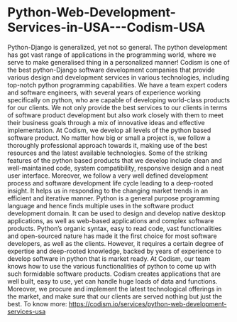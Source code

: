 # Python-Web-Development-Services-in-USA---Codism-USA
Python-Django is generalized, yet not so general. The python development has got vast range of applications in the programming world, where we serve to make generalised thing in a personalized manner! Codism is one of the best python-Django software development companies that provide various design and development services in various technologies, including top-notch python programming capabilities. We have a team expert coders and software engineers, with several years of experience working specifically on python, who are capable of developing world-class products for our clients. We not only provide the best services to our clients in terms of software product development but also work closely with them to meet their business goals through a mix of innovative ideas and effective implementation. At Codism, we develop all levels of the python based software product. No matter how big or small a project is, we follow a thoroughly professional approach towards it, making use of the best resources and the latest available technologies. Some of the striking features of the python based products that we develop include clean and well-maintained code, system compatibility, responsive design and a neat user interface. Moreover, we follow a very well defined development process and software development life cycle leading to a deep-rooted insight. It helps us in responding to the changing market trends in an efficient and iterative manner. Python is a general purpose programming language and hence finds multiple uses in the software product development domain. It can be used to design and develop native desktop applications, as well as web-based applications and complex software products. Python’s organic syntax, easy to read code, vast functionalities and open-sourced nature has made it the first choice for most software developers, as well as the clients. However, it requires a certain degree of expertise and deep-rooted knowledge, backed by years of experience to develop software in python that is market ready. At Codism, our team knows how to use the various functionalities of python to come up with such formidable software products. Codism creates applications that are well built, easy to use, yet can handle huge loads of data and functions. Moreover, we procure and implement the latest technological offerings in the market, and make sure that our clients are served nothing but just the best. To know more: https://codism.io/services/python-web-development-services-usa
